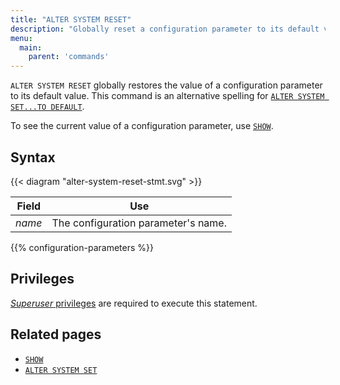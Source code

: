 ```yaml
---
title: "ALTER SYSTEM RESET"
description: "Globally reset a configuration parameter to its default value."
menu:
  main:
    parent: 'commands'
---
```


`ALTER SYSTEM RESET` globally restores the value of a configuration parameter to
its default value. This command is an alternative spelling for [`ALTER SYSTEM
SET...TO DEFAULT`](../alter-system-set).

To see the current value of a configuration parameter, use [`SHOW`](../show).

## Syntax

{{< diagram "alter-system-reset-stmt.svg" >}}

Field  | Use
-------|-----
_name_ | The configuration parameter's name.

{{% configuration-parameters %}}

## Privileges

[_Superuser_ privileges](/manage/access-control/#account-management) are required to execute
this statement.

## Related pages

- [`SHOW`](../show)
- [`ALTER SYSTEM SET`](../alter-system-set)
